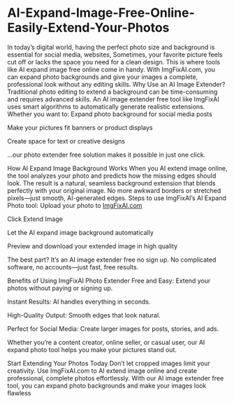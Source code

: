 # AI-Expand-Image-Free-Online-Easily-Extend-Your-Photos
In today’s digital world, having the perfect photo size and background is essential for social media, websites, Sometimes, your favorite picture feels cut off or lacks the space you need for a clean design. This is where tools like AI expand image free online come in handy. With ImgFixAI.com, you can expand photo backgrounds and give your images a complete, professional look without any editing skills.
Why Use an AI Image Extender?
Traditional photo editing to extend a background can be time-consuming and requires advanced skills. An AI image extender free tool like ImgFixAI uses smart algorithms to automatically generate realistic extensions. Whether you want to:
Expand photo background for social media posts


Make your pictures fit banners or product displays


Create space for text or creative designs


…our photo extender free solution makes it possible in just one click.

How AI Expand Image Background Works
When you AI extend image online, the tool analyzes your photo and predicts how the missing edges should look. The result is a natural, seamless background extension that blends perfectly with your original image. No more awkward borders or stretched pixels—just smooth, AI-generated edges.
Steps to use ImgFixAI’s AI Expand Photo tool:
Upload your photo to [ImgFixAI.com](https://imgfixai.com/extend-image-ai)


Click Extend Image


Let the AI expand image background automatically


Preview and download your extended image in high quality


The best part? It’s an AI image extender free no sign up. No complicated software, no accounts—just fast, free results.

Benefits of Using ImgFixAI Photo Extender
Free and Easy: Extend your photos without paying or signing up.


Instant Results: AI handles everything in seconds.


High-Quality Output: Smooth edges that look natural.


Perfect for Social Media: Create larger images for posts, stories, and ads.


Whether you’re a content creator, online seller, or casual user, our AI expand photo tool helps you make your pictures stand out.

Start Extending Your Photos Today
Don’t let cropped images limit your creativity. Use ImgFixAI.com to AI extend image online and create professional, complete photos effortlessly. With our AI image extender free tool, you can expand photo backgrounds and make your images look flawless
